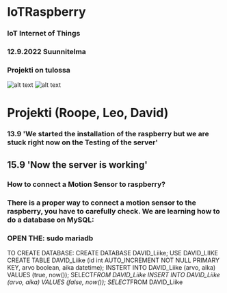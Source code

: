 # IoTRaspberry
### IoT Internet of Things
### 12.9.2022 Suunnitelma
### Projekti on tulossa
![alt text](https://user-images.githubusercontent.com/113332647/189599208-ddef9db7-ffe7-4479-b46c-4af63731b899.jpg)
![alt text](https://user-images.githubusercontent.com/113332647/189601623-9b14cc20-2b0e-4689-a565-15080d1b61d0.png) 

# Projekti (Roope, Leo, David)

### 13.9 'We started the installation of the raspberry but we are stuck right now on the Testing of the server'

## 15.9 'Now the server is working'

### How to connect a Motion Sensor to raspberry?

### There is a proper way to connect a motion sensor to the raspberry, you have to carefully check. We are learning how to do a database on MySQL:

### OPEN THE: sudo mariadb
TO CREATE DATABASE: CREATE DATABASE DAVID_Liike;
USE DAVID_LIIKE
CREATE TABLE DAVID_Liike (id int AUTO_INCREMENT NOT NULL PRIMARY KEY, arvo boolean, aika datetime);
INSTERT INTO DAVID_Liike (arvo, aika) VALUES (true, now());
SELECT*FROM DAVID_Liike
INSERT INTO DAVID_Liike (arvo, aika) VALUES (false, now());
SELECT*FROM DAVID_Liike

